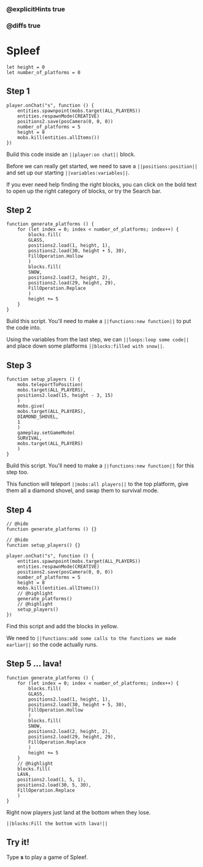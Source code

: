 ### @explicitHints true

### @diffs true

# Spleef



```template
let height = 0
let number_of_platforms = 0
```

## Step 1

```blocks
player.onChat("s", function () {
    entities.spawnpoint(mobs.target(ALL_PLAYERS))
    entities.respawnMode(CREATIVE)
    positions2.save(posCamera(0, 0, 0))
    number_of_platforms = 5
    height = 8
    mobs.kill(entities.allItems())
})
```

Build this code inside an ``||player:on chat||`` block.

Before we can really get started, we need to save a ``||positions:position||`` and set up our starting ``||variables:variables||``.

If you ever need help finding the right blocks, you can click on the bold text to open up the right category of blocks, or try the Search bar.

## Step 2

```blocks
function generate_platforms () {
    for (let index = 0; index < number_of_platforms; index++) {
        blocks.fill(
        GLASS,
        positions2.load(1, height, 1),
        positions2.load(30, height + 5, 30),
        FillOperation.Hollow
        )
        blocks.fill(
        SNOW,
        positions2.load(2, height, 2),
        positions2.load(29, height, 29),
        FillOperation.Replace
        )
        height += 5
    }
}
```

Build this script. You'll need to make a ``||functions:new function||`` to put the code into.

Using the variables from the last step, we can ``||loops:loop some code||`` and place down some platforms ``||blocks:filled with snow||``.

## Step 3

```blocks
function setup_players () {
    mobs.teleportToPosition(
    mobs.target(ALL_PLAYERS),
    positions2.load(15, height - 3, 15)
    )
    mobs.give(
    mobs.target(ALL_PLAYERS),
    DIAMOND_SHOVEL,
    1
    )
    gameplay.setGameMode(
    SURVIVAL,
    mobs.target(ALL_PLAYERS)
    )
}
```

Build this script. You'll need to make a ``||functions:new function||`` for this step too.

This function will teleport ``||mobs:all players||`` to the top platform, give them all a diamond shovel, and swap them to survival mode.

## Step 4

```blocks
// @hide
function generate_platforms () {}

// @hide
function setup_players() {}

player.onChat("s", function () {
    entities.spawnpoint(mobs.target(ALL_PLAYERS))
    entities.respawnMode(CREATIVE)
    positions2.save(posCamera(0, 0, 0))
    number_of_platforms = 5
    height = 8
    mobs.kill(entities.allItems())
    // @highlight
    generate_platforms()
    // @highlight
    setup_players()
})
```

Find this script and add the blocks in yellow.

We need to ``||functions:add some calls to the functions we made earlier||`` so the code actually runs.

## Step 5 ... lava!

```blocks
function generate_platforms () {
    for (let index = 0; index < number_of_platforms; index++) {
        blocks.fill(
        GLASS,
        positions2.load(1, height, 1),
        positions2.load(30, height + 5, 30),
        FillOperation.Hollow
        )
        blocks.fill(
        SNOW,
        positions2.load(2, height, 2),
        positions2.load(29, height, 29),
        FillOperation.Replace
        )
        height += 5
    }
    // @highlight
    blocks.fill(
    LAVA,
    positions2.load(1, 5, 1),
    positions2.load(30, 5, 30),
    FillOperation.Replace
    )
}
```

Right now players just land at the bottom when they lose.

``||blocks:Fill the bottom with lava!||``

## Try it!

Type **s** to play a game of Spleef.